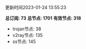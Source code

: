 更新时间2023-01-24 13:55:23

**总订阅: 73**
**总节点: 1701**
**有效节点: 318**
- trojan节点: 38
- v2ray节点: 135
- ss节点: 145
